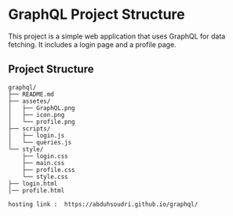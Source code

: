# GraphQL Project Structure

This project is a simple web application that uses GraphQL for data fetching. It includes a login page and a profile page.

## Project Structure

```
graphql/
├── README.md
├── assetes/
│   ├── GraphQL.png
│   ├── icon.png
│   └── profile.png
├── scripts/
│   ├── login.js
│   └── queries.js
└── style/
    ├── login.css
    ├── main.css
    ├── profile.css
    └── style.css
├── login.html
│── profile.html

```

```
hosting link :  https://abduhsoudri.github.io/graphql/
```